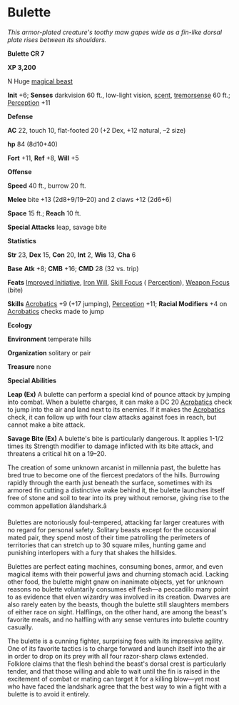 # Bulette

_This armor-plated creature's toothy maw gapes wide as a fin-like dorsal plate rises between its shoulders._

**Bulette CR 7**

**XP 3,200**

N Huge [magical beast](creatureTypes.html#_magical-beast)

**Init** +6; **Senses** darkvision 60 ft., low-light vision, [scent](universalMonsterRules.html#_scent), [tremorsense](universalMonsterRules.html#_tremorsense) 60 ft.; [Perception](../skills/perception.html#_perception) +11

**Defense**

**AC** 22, touch 10, flat-footed 20 (+2 Dex, +12 natural, –2 size)

**hp** 84 (8d10+40)

**Fort** +11, **Ref** +8, **Will** +5

**Offense**

**Speed** 40 ft., burrow 20 ft.

**Melee** bite +13 (2d8+9/19–20) and 2 claws +12 (2d6+6)

**Space** 15 ft.; **Reach** 10 ft.

**Special Attacks** leap, savage bite

**Statistics**

**Str** 23, **Dex** 15, **Con** 20, **Int** 2, **Wis** 13, **Cha** 6

**Base**  **Atk** +8; **CMB** +16; **CMD** 28 (32 vs. trip)

**Feats** [Improved Initiative](../feats.html#_improved-initiative), [Iron Will](../feats.html#_iron-will), [Skill Focus](../feats.html#_skill-focus) ( [Perception](../skills/perception.html#_perception)), [Weapon Focus](../feats.html#_weapon-focus) (bite)

**Skills** [Acrobatics](../skills/acrobatics.html#_acrobatics) +9 (+17 jumping), [Perception](../skills/perception.html#_perception) +11; **Racial Modifiers** +4 on [Acrobatics](../skills/acrobatics.html#_acrobatics) checks made to jump

**Ecology**

**Environment** temperate hills

**Organization** solitary or pair

**Treasure** none

**Special Abilities**

**Leap (Ex)** A bulette can perform a special kind of pounce attack by jumping into combat. When a bulette charges, it can make a DC 20 [Acrobatics](../skills/acrobatics.html#_acrobatics) check to jump into the air and land next to its enemies. If it makes the [Acrobatics](../skills/acrobatics.html#_acrobatics) check, it can follow up with four claw attacks against foes in reach, but cannot make a bite attack.

**Savage Bite (Ex)** A bulette's bite is particularly dangerous. It applies 1-1/2 times its Strength modifier to damage inflicted with its bite attack, and threatens a critical hit on a 19–20.

The creation of some unknown arcanist in millennia past, the bulette has bred true to become one of the fiercest predators of the hills. Burrowing rapidly through the earth just beneath the surface, sometimes with its armored fin cutting a distinctive wake behind it, the bulette launches itself free of stone and soil to tear into its prey without remorse, giving rise to the common appellation âlandshark.â

Bulettes are notoriously foul-tempered, attacking far larger creatures with no regard for personal safety. Solitary beasts except for the occasional mated pair, they spend most of their time patrolling the perimeters of territories that can stretch up to 30 square miles, hunting game and punishing interlopers with a fury that shakes the hillsides.

Bulettes are perfect eating machines, consuming bones, armor, and even magical items with their powerful jaws and churning stomach acid. Lacking other food, the bulette might gnaw on inanimate objects, yet for unknown reasons no bulette voluntarily consumes elf flesh—a peccadillo many point to as evidence that elven wizardry was involved in its creation. Dwarves are also rarely eaten by the beasts, though the bulette still slaughters members of either race on sight. Halflings, on the other hand, are among the beast's favorite meals, and no halfling with any sense ventures into bulette country casually.

The bulette is a cunning fighter, surprising foes with its impressive agility. One of its favorite tactics is to charge forward and launch itself into the air in order to drop on its prey with all four razor-sharp claws extended. Folklore claims that the flesh behind the beast's dorsal crest is particularly tender, and that those willing and able to wait until the fin is raised in the excitement of combat or mating can target it for a killing blow—yet most who have faced the landshark agree that the best way to win a fight with a bulette is to avoid it entirely.

